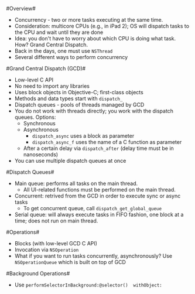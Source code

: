 #Overview#
* Concurrency - two or more tasks executing at the same time.
* Consideration: multicore CPUs (e.g., in iPad 2); OS will dispatch tasks to the CPU and wait until they are done
* Idea: you don't have to worry about which CPU is doing what task. How? Grand Central Dispatch.
* Back in the days, one must use `NSThread`
* Several different ways to perform concurrency

#Grand Central Dispatch (GCD)#
* Low-level C API
* No need to import any libraries
* Uses block objects in Objective-C; first-class objects
* Methods and data types start with `dispatch_`
* Dispatch queues - pools of threads managed by GCD
* You do not work with threads directly; you work with the dispatch queues. Options:
  * Synchronous
  * Asynchronous
    * `dispatch_async` uses a block as parameter
    * `dispatch_async_f` uses the name of a C function as parameter
  * After a certain delay via `dispatch_after` (delay time must be in nanoseconds)
* You can use multiple dispatch queues at once

#Dispatch Queues#
* Main queue: performs all tasks on the main thread.
  * All UI-related functions must be performed on the main thread.
* Concurrent: retrived from the GCD in order to execute sync or async tasks
  * To get concurrent queue, call `dispatch_get_global_queue`
* Serial queue: will always execute tasks in FIFO fashion, one block at a time; does not run on main thread.

#Operations#
* Blocks (with low-level GCD C API)
* Invocation via `NSOperation`
* What if you want to run tasks concurrently, asynchronously? Use `NSOperationQueue` which is built on top of GCD

#Background Operations#
* Use `performSelectorInBackground:@selector()  withObject:`
